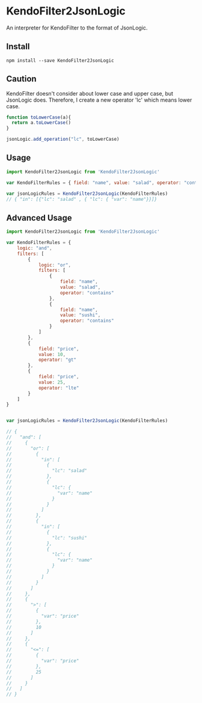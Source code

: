 # KendoFilter2JsonLogic

An interpreter for KendoFilter to the format of JsonLogic.

## Install

```npm
npm install --save KendoFilter2JsonLogic
```

## Caution

KendoFilter doesn't consider about lower case and upper case, but JsonLogic does. Therefore, I create a new operator 'lc' which means lower case.

```javascript
function toLowerCase(a){
  return a.toLowerCase()
}

jsonLogic.add_operation("lc", toLowerCase)
```

## Usage

```javascript
import KendoFilter2JsonLogic from 'KendoFilter2JsonLogic'

var KendoFilterRules = { field: "name", value: "salad", operator: "contains"}

var jsonLogicRules = KendoFilter2JsonLogic(KendoFilterRules)
// { "in": [{"lc": "salad" , { "lc": { "var": "name"}}]}
```

## Advanced Usage

```javascript
import KendoFilter2JsonLogic from 'KendoFilter2JsonLogic'

var KendoFilterRules = {
    logic: "and",
    filters: [
        {
            logic: "or",
            filters: [
                {
                    field: "name",
                    value: "salad",
                    operator: "contains"
                },
                {
                    field: "name",
                    value: "sushi",
                    operator: "contains"
                }
            ]
        },
        {
            field: "price",
            value: 10,
            operator: "gt"
        },
        {
            field: "price",
            value: 25,
            operator: "lte"
        }
    ]
}


var jsonLogicRules = KendoFilter2JsonLogic(KendoFilterRules)

// {
//   "and": [
//     {
//       "or": [
//         {
//           "in": [
//             {
//               "lc": "salad"
//             },
//             {
//               "lc": {
//                 "var": "name"
//               }
//             }
//           ]
//         },
//         {
//           "in": [
//             {
//               "lc": "sushi"
//             },
//             {
//               "lc": {
//                 "var": "name"
//               }
//             }
//           ]
//         }
//       ]
//     },
//     {
//       ">": [
//         {
//           "var": "price"
//         },
//         10
//       ]
//     },
//     {
//       "<=": [
//         {
//           "var": "price"
//         },
//         25
//       ]
//     }
//   ]
// }
```